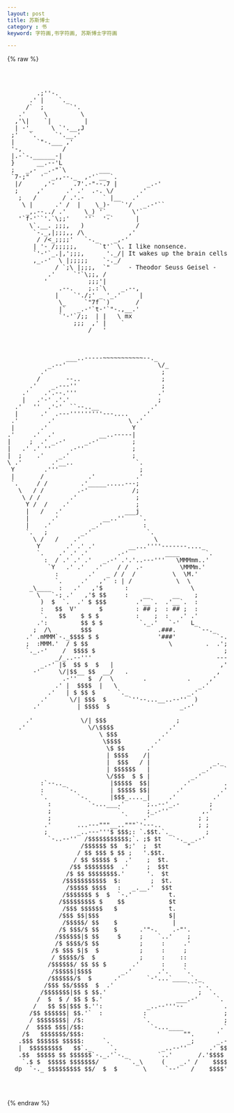 ```yaml
---
layout: post
title: 苏斯博士
category : 书
keyword: 字符画,书字符画, 苏斯博士字符画

---
```

{% raw %}
<pre>



        .;''-.
      .' |    `._
     /`  ;       `'.
   .'     \         \
  ,'\|    `|         |
  | -'_     \ `'.__,J
 ;'   `.     `'.__.'
 |      `"-.___ ,'
 '-,           /
 |.-`-.______-|
 }      __.--'L
 ;   _,-  _.-"`\         ___
 `7-;"   '  _,,--._  ,-'`__ `.
  |/      ,'-     .7'.-"--.7 |        _.-'
  ;     ,'      .' .'  .-. \/       .'
   ;   /       / .'.-     ` |__   .'
    \ |      .' /  |    \_)-   `'/   _.-'``
     _,.--../ .'     \_) '`_      \'`
   '`f-'``'.`\;;'    ''`  '-`      |
      \`.__. ;;;,   )              /
       `-._,|;;;,, /\            ,'
        / /<_;;;;'   `-._    _,-'
       | '- /;;;;;,      `t'` \. I like nonsence.
       `'-'`_.|,';;;,      '._/| It wakes up the brain cells!
       ,_.-'  \ |;;;;;    `-._/
             / `;\ |;;;,  `"     - Theodor Seuss Geisel -
           .'     `'`\;;, /
          '           ;;;'|
              .--.    ;.:`\    _.--,
             |    `'./;' _ '_.'     |
              \_     `"7f `)       /
              |`   _.-'`t-'`"-.,__.'
              `'-'`/;;  | |   \ mx
                  ;;;  ,' |    `
                      /   ' 



                ___..-----~~~~~~~~~~~--._
           _.--'                         \/_
         .'                               ;
        /       --..                      ;
      .'    _.---''                       ;
    .'    .'.--.'''                      .'
    |   .'-' .'.'                        ;
  .'   ''  .'-'  ``--..__              .'
  |      .'  .---'''''''''---....    .'
 .'        .'                    \ .'
 |       .'                       Y
.'     .'  .'            __..-----|
|     ;  .' _.-'     _.-'         ;
|   .' .' ''     .-''             ;
|  ;    .'    _.'                 ;
\ .'        .'__..                 `.
 Y        .'''                      ;
 |       /            .'           .'
 `.     / /         .'_____.....---;
   \   / /         .-'            /;
    \ / /        .'                ;
     Y /  /    .'                  ;
     |   /   .'                 ___j
     |      .'            __..''    `.
     |    .'           _.'           :
     `.   ;         _.'               `.
       \ /   /    .'                    \
        Y       .' .' .'         __...''''-------...._
        `.    .' .' .'        .-'          ____       `.
          :  / .' .' .'   _.-' .'.'..---'''   \MMMmm..'
           `Y   .' .'   .'    / /  .-          \MMMm.'
             :        .'   _ / /  /          \  \M.'
             `.     .'   ,'  : | /            \  \
      _\____  :   .'   ,'$      :                 \
        \   `-; .'   ,'$ $$     :    __      __    ;
         )  $  `.  .' $ $$$        .'__`.  .'__`.  :
         :   $$  V'      $         : ## ;  : ## ;  :
         `.   $$    $ $ $          :    ;  :   .' .'
        .':         $$ $ $          `._.'   `-'   L_                   __
       ;  /\        $$$                  .###.      `--._       _. --''
     .' .mMMM`-._$$$$ $ $                '###'           `-.--''
     ;  :MMM.'  / $ $$                      \         .  .';
     `._.-'    /  $$$$ $                                   ;
             _/_..--'''                                  ---....__
         _.-' |$  $$ $  $   |                             ,'      ``--..__
       -'     \/|$$__ $$  __/   .                        ,
               .-''   $  /  \        .           .     ,'
             .' |  $$$$  |   \                      _.'
           .'   | $ $$ $      `._                _.'
         .'      \/| $$$  $      `''--...__..--''  )
       .'          | $$$$  $                   _.-'

     .'             \/| $$$                   ;
   .'                 \/\$$$$               .'
                         \ $$$            .'
                          \$$$$         .'
                           \$ $$      .'
                           | $$$$    /|
                           |  $$$   / |                 _._
                           | $$$$$$   |              _.'   `.
                           \/$$$  $ $ |           _.'       ;
         :`--.._            |$$$$$  $$|         .'         .'
         :      `-.         | $$$$$ $$|       .'          .'
         `.        `-.      |$$$_...._|     .'          .'
           :          `-...___.'      ;..--'_.-        ;
           ;                  `.      ;_.-''         ,.'
           ;                    `    .'             ; ;
          .'       ...---"""__.."""`'---..          ; ;
          ;        _..---'''$ $$$;: `.$$t.`._         ;
           `-..--''  /$$$$$$$$$$$;`. ;$ $t   `-._ _.-'
                    /$$$$$$ $$  $;'  ;  $t       "
                   / $$ $$$ $ $$ ;   '.$$t.
                  / $$ $$$$$ $  .'    ;  $t.
                 /$$ $$$$$$$$  .'     ;  $$t
                /$ $$ $$$$$$$$.'      '.  $t
               /$$$$$$$$$$$  $:        ;  $t.
                /$$$$$ $$$$   :   _.__.'  $$t
               /$$$$$$$ $  $  `-.'          t.
              /$$$$$$$$$ $    $$            $t
               /$$$ $$$$$$   $              t.
              /$$$ $$|$$$                   $|
               /$$$$$/ $$    $               |
              /$ $$$/$ $$    $      .'"-.    .-"'.
             /$$$$$$|$ $$     $     ;    `..'    ;
             /$ $$$$/$ $$           ;     :     .'
            /$ $$$ $|$  $           ;     :     ;
            / $$$$$/$  $            ;     :    ::
           /$$$$$$/ $$ $$ $       .'      :     :
            /$$$$$|$$$$        _.'       .'.    `.
           /$$$$$$/$  $      .'       `-'...`____ `._
          /$$$ $$/$$$$  $  .'                    ```.`.
         /$$$$$$$|$$ $ $$.'                         ;  `.
        /  $  $ / $$ $ $.'                    ___.-'     `.
       /   $$ $$|$$$ $.'':            _..--'''--           .
      /$$ $$$$$$| $$.'`  :           :                     ;
      / $$$$$$$$| /$:                `.                    ;
     /  $$$$ $$$|/$$:                  `-...____          .`.
    /$   $$$$$$$/$$$:                           "".      '  ;
   .$$$ $$$$$$ $$$$$:     `.                     _;      _.-'
   |  $$$$$$$$$   $$`._     `.            _..--''      .' $$;
   .$$  $$$$$ $$ $$$$$$`-._.'`-._        `..'       /.'$$$$ ;
    `.$ $  $$$$$ $$$$$$$/        `._\     (    _.' /    $$$$;
  dp  `-._ $$$$$$$$$ $$/  $  $       \     `--'   /    $$$$'


 </pre>
{% endraw %}
